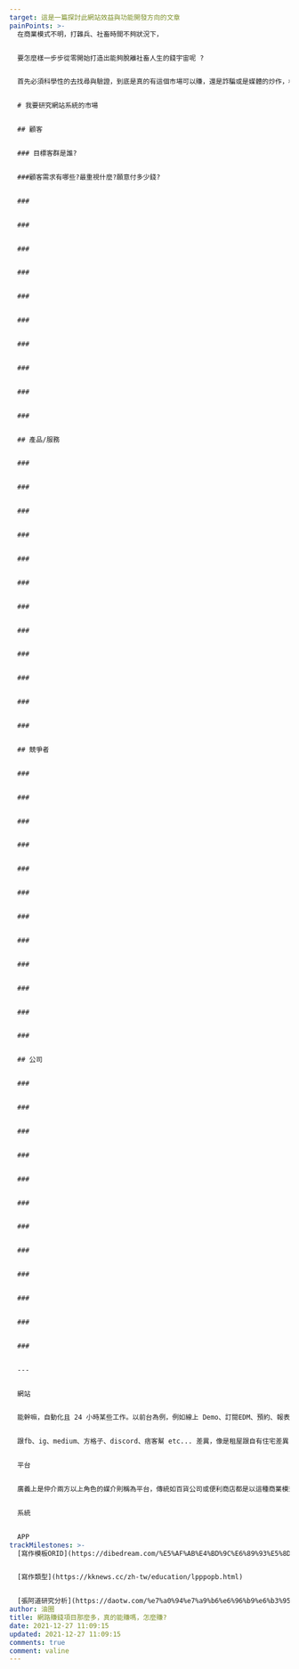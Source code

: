 ```yaml
---
target: 這是一篇探討此網站效益與功能開發方向的文章
painPoints: >-
  在商業模式不明，打雜兵、社畜時間不夠狀況下，


  要怎麼樣一步步從零開始打造出能夠脫離社畜人生的錢宇宙呢 ?


  首先必須科學性的去找尋與驗證，到底是真的有這個市場可以賺，還是詐騙或是媒體的炒作，根據定性定量


  # 我要研究網站系統的市場


  ## 顧客


  ### 目標客群是誰?


  ###顧客需求有哪些?最重視什麼?願意付多少錢?


  ###


  ###


  ###


  ###


  ###


  ###


  ###


  ###


  ###


  ###


  ## 產品/服務


  ###


  ###


  ###


  ###


  ###


  ###


  ###


  ###


  ###


  ###


  ###


  ###


  ## 競爭者


  ###


  ###


  ###


  ###


  ###


  ###


  ###


  ###


  ###


  ###


  ###


  ###


  ## 公司


  ###


  ###


  ###


  ###


  ###


  ###


  ###


  ###


  ###


  ###


  ###


  ###


  ---


  網站


  能幹嘛，自動化且 24 小時某些工作。以前台為例，例如線上 Demo、訂閱EDM、預約、報表、fb、line客戶服務 FAQ、分享文章鞏固社群、全球化(中英)、購物車、聯盟行銷、WebPOS...


  跟fb、ig、medium、方格子、discord、痞客幫 etc... 差異，像是租屋跟自有住宅差異，噗浪、無名小站其實大站也有機會倒而現在紅利破碎化，不是要不要的問題而是全都要，但專注於某些容易拿到好得到社群紅利的


  平台


  廣義上是仲介兩方以上角色的媒介則稱為平台，傳統如百貨公司或便利商店都是以這種商業模式利基，百貨公司招攬各種商店，而便利商店則招攬各種產品，


  系統


  APP
trackMilestones: >-
  [寫作模板ORID](https://dibedream.com/%E5%AF%AB%E4%BD%9C%E6%89%93%E5%8D%A1%EF%BC%8D2%E5%80%8B%E7%B0%A1%E5%96%AE%E5%AF%AB%E4%BD%9C%E6%A8%A1%E6%9D%BF%EF%BC%8C%E8%AE%93%E4%BD%A0%E4%BB%BB%E4%BD%95%E4%BA%8B%E9%83%BD%E8%83%BD%E6%8F%90%E5%87%BA/)


  [寫作類型](https://kknews.cc/zh-tw/education/lpppopb.html)


  [張阿道研究分析](https://daotw.com/%e7%a0%94%e7%a9%b6%e6%96%b9%e6%b3%95/)
author: 油圈
title: 網路賺錢項目那麼多，真的能賺嗎，怎麼賺?
date: 2021-12-27 11:09:15
updated: 2021-12-27 11:09:15
comments: true
comment: valine
---
```

